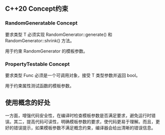 
## C++20 Concept约束

### RandomGeneratable Concept

要求类型 T 必须实现 RandomGenerator<T>::generate() 和 RandomGenerator<T>::shrink() 方法。

用于约束 RandomGenerator 的模板参数。

### PropertyTestable Concept

要求类型 Func 必须是一个可调用对象，接受 T 类型参数并返回 bool。

用于约束属性测试函数的模板参数。


## 使用概念的好处

一方面，增强代码安全性，在编译时检查模板参数是否满足要求，避免运行时错误。其二，提高代码可读性，明确模板参数的要求，使代码更易于理解。而且，更好的错误提示，如果模板参数不满足概念约束，编译器会给出清晰的错误信息。
